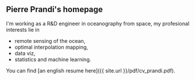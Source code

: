 ## Pierre Prandi's homepage

I'm working as a R&D engineer in oceanography from space, my profesional interests lie in
* remote sensing of the ocean,
* optimal interpolation mapping,
* data viz,
* statistics and machine learning.

You can find [an english resume here]({{ site.url }}/pdf/cv_prandi.pdf).
